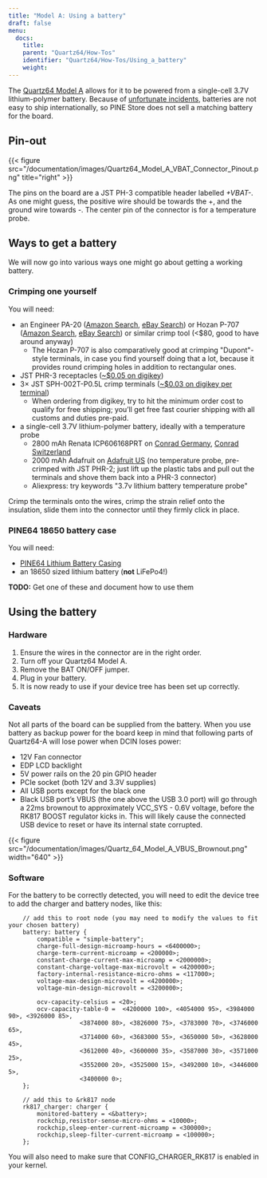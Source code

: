 ```yaml
---
title: "Model A: Using a battery"
draft: false
menu:
  docs:
    title:
    parent: "Quartz64/How-Tos"
    identifier: "Quartz64/How-Tos/Using_a_battery"
    weight: 
---
```


The [Quartz64 Model A](/documentation/Quartz64) allows for it to be powered from a single-cell 3.7V lithium-polymer battery. Because of [unfortunate incidents](https://en.wikipedia.org/wiki/UPS_Airlines_Flight_6), batteries are not easy to ship internationally, so PINE Store does not sell a matching battery for the board.

## Pin-out

{{< figure src="/documentation/images/Quartz64_Model_A_VBAT_Connector_Pinout.png" title="right" >}}

The pins on the board are a JST PH-3 compatible header labelled _+VBAT-_. As one might guess, the positive wire should be towards the +, and the ground wire towards -. The center pin of the connector is for a temperature probe.

## Ways to get a battery

We will now go into various ways one might go about getting a working battery.

### Crimping one yourself

You will need:

* an Engineer PA-20 ([Amazon Search](https://www.amazon.com/s?k=Engineer+Pa-20), [eBay Search](https://www.ebay.com/sch/i.html?kw=Engineer%20PA-20)) or Hozan P-707 ([Amazon Search](https://www.amazon.com/s?k=Hozan+P-707), [eBay Search](https://www.ebay.com/sch/i.html?kw=Hozan%20P-707)) or similar crimp tool (<$80, good to have around anyway)
  * The Hozan P-707 is also comparatively good at crimping "Dupont"-style terminals, in case you find yourself doing that a lot, because it provides round crimping holes in addition to rectangular ones.
* JST PHR-3 receptacles ([~$0.05 on digikey](https://www.digikey.com/en/products/detail/jst-sales-america-inc/PHR-3/527357))
* 3&times; JST SPH-002T-P0.5L crimp terminals ([~$0.03 on digikey per terminal](https://www.digikey.com/en/products/detail/jst-sales-america-inc/SPH-002T-P0-5L/1300246))
  * When ordering from digikey, try to hit the minimum order cost to qualify for free shipping; you’ll get free fast courier shipping with all customs and duties pre-paid.
* a single-cell 3.7V lithium-polymer battery, ideally with a temperature probe
  * 2800 mAh Renata ICP606168PRT on [Conrad Germany](https://www.conrad.de/de/p/renata-icp606168prt-spezial-akku-prismatisch-kabel-lipo-3-7-v-2800-mah-1214021.html), [Conrad Switzerland](https://www.conrad.ch/de/p/renata-icp606168prt-spezial-akku-prismatisch-kabel-lipo-3-7-v-2800-mah-1214021.html)
  * 2000 mAh Adafruit on [Adafruit US](https://www.adafruit.com/product/2011) (no temperature probe, pre-crimped with JST PHR-2; just lift up the plastic tabs and pull out the terminals and shove them back into a PHR-3 connector)
  * Aliexpress: try keywords "3.7v lithium battery temperature probe"

Crimp the terminals onto the wires, crimp the strain relief onto the insulation, slide them into the connector until they firmly click in place.

### PINE64 18650 battery case

You will need:

* [PINE64 Lithium Battery Casing](https://pine64.com/product/lithium-battery-casing/)
* an 18650 sized lithium battery (**not** LiFePo4!)

**TODO:** Get one of these and document how to use them

## Using the battery

### Hardware

1. Ensure the wires in the connector are in the right order.
2. Turn off your Quartz64 Model A.
3. Remove the BAT ON/OFF jumper.
4. Plug in your battery.
5. It is now ready to use if your device tree has been set up correctly.

### Caveats

Not all parts of the board can be supplied from the battery. When you use battery as backup power for the board keep in mind that following parts of Quartz64-A will lose power when DCIN loses power:

* 12V Fan connector
* EDP LCD backlight
* 5V power rails on the 20 pin GPIO header
* PCIe socket (both 12V and 3.3V supplies)
* All USB ports except for the black one
* Black USB port’s VBUS (the one above the USB 3.0 port) will go through a 22ms brownout to approximately VCC_SYS - 0.6V voltage, before the RK817 BOOST regulator kicks in. This will likely cause the connected USB device to reset or have its internal state corrupted.

{{< figure src="/documentation/images/Quartz_64_Model_A_VBUS_Brownout.png" width="640" >}}

### Software

For the battery to be correctly detected, you will need to edit the device tree to add the charger and battery nodes, like this:

```
	// add this to root node (you may need to modify the values to fit your chosen battery)
	battery: battery {
		compatible = "simple-battery";
		charge-full-design-microamp-hours = <6400000>;
		charge-term-current-microamp = <200000>;
		constant-charge-current-max-microamp = <2000000>;
		constant-charge-voltage-max-microvolt = <4200000>;
		factory-internal-resistance-micro-ohms = <117000>;
		voltage-max-design-microvolt = <4200000>;
		voltage-min-design-microvolt = <3200000>;

		ocv-capacity-celsius = <20>;
		ocv-capacity-table-0 =  <4200000 100>, <4054000 95>, <3984000 90>, <3926000 85>,
					<3874000 80>, <3826000 75>, <3783000 70>, <3746000 65>,
					<3714000 60>, <3683000 55>, <3650000 50>, <3628000 45>,
					<3612000 40>, <3600000 35>, <3587000 30>, <3571000 25>,
					<3552000 20>, <3525000 15>, <3492000 10>, <3446000 5>,
					<3400000 0>;
	};

	// add this to &rk817 node
	rk817_charger: charger {
		monitored-battery = <&battery>;
		rockchip,resistor-sense-micro-ohms = <10000>;
		rockchip,sleep-enter-current-microamp = <300000>;
		rockchip,sleep-filter-current-microamp = <100000>;
	};
```

You will also need to make sure that CONFIG_CHARGER_RK817 is enabled in your kernel.
